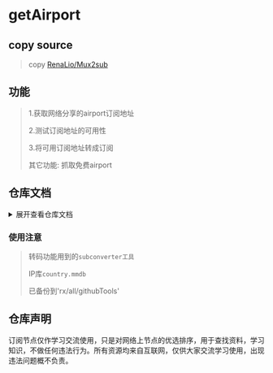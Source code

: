 # getAirport

## copy source

> copy [RenaLio/Mux2sub](https://github.com/RenaLio/Mux2sub)

## 功能

> 1.获取网络分享的airport订阅地址 
> 
> 2.测试订阅地址的可用性
> 
> 3.将可用订阅地址转成订阅 
> 
> 其它功能: 抓取免费airport

## 仓库文档
<details>
  <summary>展开查看仓库文档</summary>
```
fetchPorxy.main
├── .github──workflows──getSub.yml(actions Deploy)
├── config
│   ├── provider──config.yml(转clash订阅用的配置)
│   ├── subsource──subsource.yaml(网络获取的订阅源)
│   ├── sublist_free.json(免费airport订阅列表) 
│   └── sublist_mining.json(爬取的可用订阅列表) 	
├── sub
│   ├── check──(测速后节点)
│   │   ├── check.yaml(测速后的节点数据，靠此文件转换成订阅文件)
│   │   ├── rx(url格式订阅)
│   │   ├── rx64(base64格式订阅)
│   │   └── rxClash.yml(clash格式订阅)
│   ├── free(免费airport订阅)
│   │   ├── clash---(clash格式订阅)
│   │   ├── test---(test新资源)
│   │   └── 其它v2ray订阅
│   ├── miningUrl(未测速节点合集url格式)
│   ├── miningUrl64(未测速合集base64格式)
│   └── miningClash.yml(未测速合集Clash格式)
├── utils(程序功能模块)
│   ├── getSubSource──getSubSource.py((获取爬取到的订阅源文件放入'./config/source/subsource.yaml'))
│   ├── checkUrllist
│   │   ├── check.py(检测订阅源列表的可用性)
│   │   ├── ip_update.py(下载country.mmdb文件)
│   │   ├── urllist2sub.py(转换节点文件到'./sub/'目录下的订阅文件)
│   │   └── sub_convert.py(转换订阅格式的功能模块)
│   ├── free(获取免费airport)
│   │   ├── myUseClash ---(获取自用clash)
│   │   ├── test ---(测试新的airport)
│   │   ├── config.yaml(免费airport网站列表)
│   │   ├── main.py(主程序开始)
│   │   ├── freev2.py(获取'V2board'网站Gmail注册订阅)
│   │   ├── qqfreev2.py(获取'V2board'网站QQ邮箱注册订阅)
│   │   └── freess.py(获取'SSpanel'网站订阅)
│   └── requirements.txt(依赖库)
└── README.md
```
</details>

### 使用注意
>转码功能用到的`subconverter工具`
>
>IP库`country.mmdb`
>
>已备份到'rx/all/githubTools'

## 仓库声明
订阅节点仅作学习交流使用，只是对网络上节点的优选排序，用于查找资料，学习知识，不做任何违法行为。所有资源均来自互联网，仅供大家交流学习使用，出现违法问题概不负责。
